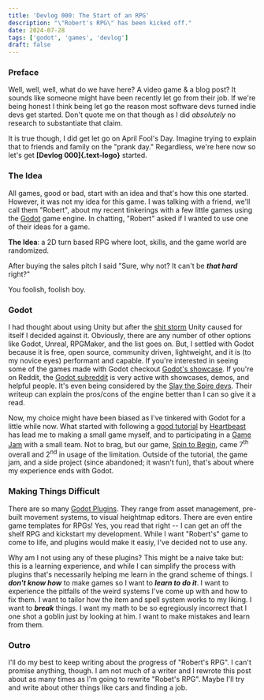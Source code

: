 ```yaml
---
title: 'Devlog 000: The Start of an RPG'
description: "\"Robert's RPG\" has been kicked off."
date: 2024-07-28
tags: ['godot', 'games', 'devlog']
draft: false
---
```


### Preface
Well, well, well, what do we have here? A video game & a blog post? It sounds like someone might have been recently let go from their job. If we're being honest I think being let go the reason most software devs turned indie devs get started. Don't quote me on that though as I did *absolutely* no research to substantiate that claim.

It is true though, I did get let go on April Fool's Day. Imagine trying to explain that to friends and family on the "prank day." Regardless, we're here now so let's get **[Devlog 000]{.text-logo}** started.

### The Idea
All games, good or bad, start with an idea and that's how this one started. However, it was not my idea for this game. I was talking with a friend, we'll call them "Robert", about my recent tinkerings with a few little games using the <a href="https://godotengine.org/" target="_blank">Godot</a> game engine. In chatting, "Robert" asked if I wanted to use one of their ideas for a game. 

**The Idea**: a 2D turn based RPG where loot, skills, and the game world are randomized.

After buying the sales pitch I said "Sure, why not? It can't be ***that hard*** right?"

You foolish, foolish boy.

### Godot
I had thought about using Unity but after the <a href="https://www.theverge.com/23873852/unity-new-pricing-model-news-updates" target="_blank">shit storm</a> Unity caused for itself I decided against it. Obviously, there are any number of other options like Godot, Unreal, RPGMaker, and the list goes on. But, I settled with Godot because it is free, open source, community driven, lightweight, and it is (to my novice eyes) performant and capable. If you're interested in seeing some of the games made with Godot checkout <a href="https://godotengine.org/showcase/" target="_blank">Godot's showcase</a>. If you're on Reddit, the <a href="https://reddit.com/r/godot" target="_blank">Godot subreddit</a> is very active with showcases, demos, and helpful people. It's even being considered by the <a href="https://caseyyano.com/on-evaluating-godot-b35ea86e8cf4" target="_blank">Slay the Spire devs</a>. Their writeup can explain the pros/cons of the engine better than I can so give it a read.

Now, my choice might have been biased as I've tinkered with Godot for a little while now. What started with following a <a href="https://www.youtube.com/watch?v=mAbG8Oi-SvQ&list=PL9FzW-m48fn2SlrW0KoLT4n5egNdX-W9a" target="_blank">good tutorial</a> by <a href="https://www.youtube.com/@uheartbeast/videos" target="_blank">Heartbeast</a> has lead me to making a small game myself, and to participating in a <a href="https://itch.io/jam/mini-jam-157-electric/results" target="_blank">Game Jam</a> with a small team. Not to brag, but our game, <a href="https://indigosingularity.itch.io/spintobegin" target="_blank">Spin to Begin</a>, came 7<sup>th</sup> overall and 2<sup>nd</sup> in usage of the limitation. Outside of the tutorial, the game jam, and a side project (since abandoned; it wasn't fun), that's about where my experience ends with Godot.

### Making Things Difficult
There are so many <a href="https://godotengine.org/asset-library/asset" target="_blank">Godot Plugins</a>. They range from asset management, pre-built movement systems, to visual heightmap editors. There are even entire game templates for RPGs! Yes, you read that right -- I can get an off the shelf RPG and kickstart my development. While I want "Robert's" game to come to life, and plugins would make it easiy, I've decided not to use any.

Why am I not using any of these plugins? This might be a naive take but: this is a learning experience, and while I can simplify the process with plugins that's necessarily helping me learn in the grand scheme of things. I ***don't know how*** to make games so I want to ***learn to do it***. I want to experience the pitfalls of the weird systems I've come up with and how to fix them. I want to tailor how the item and spell system works to my liking. I want to ***break*** things. I want my math to be so egregiously incorrect that I one shot a goblin just by looking at him. I want to make mistakes and learn from them.

### Outro
I'll do my best to keep writing about the progress of "Robert's RPG". I can't promise anything, though. I am not much of a writer and I rewrote this post about as many times as I'm going to rewrite "Robet's RPG". Maybe I'll try and write about other things like cars and finding a job.
